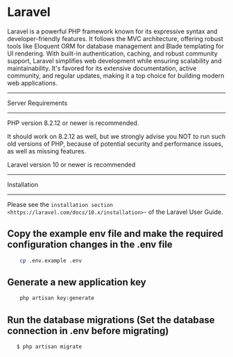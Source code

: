 # Laravel

Laravel is a powerful PHP framework known for its expressive syntax and developer-friendly features. It follows the MVC architecture, offering robust tools like Eloquent ORM for database management and Blade templating for UI rendering. With built-in authentication, caching, and robust community support, Laravel simplifies web development while ensuring scalability and maintainability. It's favored for its extensive documentation, active community, and regular updates, making it a top choice for building modern web applications.

*******************
Server Requirements
*******************

PHP version 8.2.12 or newer is recommended.

It should work on 8.2.12 as well, but we strongly advise you NOT to run
such old versions of PHP, because of potential security and performance
issues, as well as missing features.

Laravel version 10 or newer is recommended


************
Installation
************

Please see the `installation section <https://laravel.com/docs/10.x/installation>`- of the Laravel User Guide.

## Copy the example env file and make the required configuration changes in the .env file
```bash
    cp .env.example .env
```
## Generate a new application key
```bash
    php artisan key:generate
```
## Run the database migrations (**Set the database connection in .env before migrating**)
```bash
   $ php artisan migrate
```
